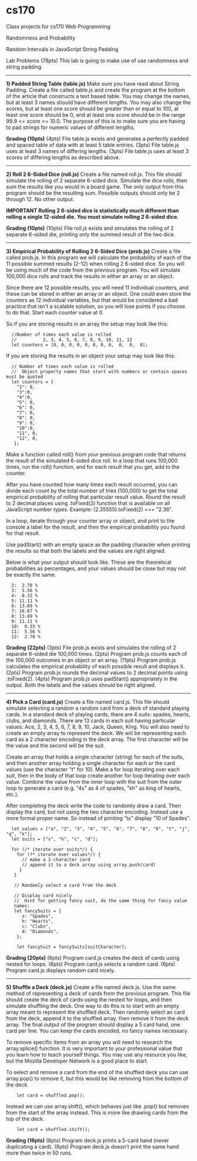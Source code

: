 # cs170
Class projects for cs170 Web Programming

Randomness and Probability

Random Intervals in JavaScript
String Padding

Lab Problems (78pts)
This lab is going to make use of use randomness and string padding.
______________________________________________________________________________________________________________________

**1) Padded String Table (table.js)**
Make sure you have read about String Padding. Create a file called table.js and create the program at the bottom of the article that constructs a text based table. You may change the names, but at least 3 names should have different lengths. You may also change the scores, but at least one score should be greater than or equal to 100, at least one score should be 0, and at least one score should be in the range 99.9 <= score <= 10.0. The purpose of this is to make sure you are having to pad strings for numeric values of different lengths.

**Grading (10pts)**
(4pts) File table.js exists and generates a perfectly padded and spaced table of data with at least 5 table entries.
(3pts) File table.js uses at least 3 names of differing lengths.
(3pts) File table.js uses at least 3 scores of differing lengths as described above.
______________________________________________________________________________________________________________________

**2) Roll 2 6-Sided Dice (roll.js)**
Create a file named roll.js. This file should simulate the rolling of 2 separate 6-sided dice. Simulate the dice rolls, then sum the results like you would in a board game. The only output from this program should be the resulting sum. Possible outputs should only be 2 through 12. No other output.

**IMPORTANT Rolling 2 6-sided dice is statistically much different than rolling a single 12-sided die. You must simulate rolling 2 6-sided dice.**

**Grading (10pts)**
(10pts) File roll.js exists and simulates the rolling of 2 separate 6-sided die, printing only the summed result of the two dice.
______________________________________________________________________________________________________________________

**3) Empirical Probability of Rolling 2 6-Sided Dice (prob.js)**
Create a file called prob.js. In this program we will calculate the probability of each of the 11 possible summed results (2-12) when rolling 2 6-sided dice. So you will be using much of the code from the previous program. You will simulate 100,000 dice rolls and track the results in either an array or an object.

Since there are 12 possible results, you will need 11 individual counters, and these can be stored in either an array or an object. One could even store the counters as 12 individual variables, but that would be considered a bad practice that isn't a scalable solution, so you will lose points if you choose to do that. Start each counter value at 0.

So if you are storing results in an array the setup may look like this:
```
  //Number of times each value is rolled
  //          2, 3, 4, 5, 6, 7, 8, 9, 10, 11, 12
  let counters = [0, 0, 0, 0, 0, 0, 0, 0,  0,  0,  0];
```
If you are storing the results in an object your setup may look like this:
```
  // Number of times each value is rolled
  //  Object property names that start with numbers or contain spaces must be quoted
  let counters = {
    "2": 0,
    "3":0,
    "4":0,
    "5": 0,
    "6": 0,
    "7": 0,
    "8": 0,
    "9": 0,
    "10":0,
    "11", 0,
    "12", 0,
   };
```
Make a function called roll() from your previous program code that returns the result of the simulated 6-sided dice roll. In a loop that runs 100,000 times, run the roll() function, and for each result that you get, add to the counter.

After you have counted how many times each result occurred, you can divide each count by the total number of tries (100,000) to get the total empirical probability of rolling that particular result value. Round the result to 2 decimal places using .toFixed(2) function that is available on all JavaScript number types. Example: (2.35555).toFixed(2) === "2.36".

In a loop, iterate through your counter array or object, and print to the console a label for the result, and then the empirical probability you found for that result.

Use padStart() with an empty space as the padding character when printing the results so that both the labels and the values are right aligned.

Below is what your output should look like. These are the theoretical probabilities as percentages, and your values should be close but may not be exactly the same.
```
  2:  2.78 %
  3:  5.56 %
  4:  8.33 %
  5: 11.11 %
  6: 13.89 %
  7: 16.67 %
  8: 13.89 %
  9: 11.11 %
  10:  8.33 %
  11:  5.56 %
  12:  2.78 %
```
**Grading (22pts)**
(3pts) File prob.js exists and simulates the rolling of 2 separate 6-sided die 100,000 times.
(2pts) Program prob.js counts each of the 100,000 outcomes in an object or an array.
(11pts) Program prob.js calculates the empirical probability of each possible result and displays it.
(2pts) Program prob.js rounds the decimal values to 2 decimal points using .toFixed(2).
(4pts) Program prob.js uses padStart() appropriately in the output. Both the labels and the values should be right aligned.
______________________________________________________________________________________________________________________

**4) Pick a Card (card.js)**
Create a file named card.js. This file should simulate selecting a random a random card from a deck of standard playing cards. In a standard deck of playing cards, there are 4 suits: spades, hearts, clubs, and diamonds. There are 13 cards in each suit having particular values: Ace, 2, 3, 4, 5, 6, 7, 8, 9, 10, Jack, Queen, King. You will also need to create an empty array to represent the deck. We will be representing each card as a 2 character encoding in the deck array. The first character will be the value and the second will be the suit.

Create an array that holds a single character (string) for each of the suits, and then another array holding a single character for each or the card values (use the character "t" for 10). Make a for loop iterating over each suit, then in the body of that loop create another for loop iterating over each value. Combine the value from the inner loop with the suit from the outer loop to generate a card (e.g. "4s" as 4 of spades, "kh" as king of hearts, etc.).

After completing the deck write the code to randomly draw a card. Then display the card, but not using the two character encoding. Instead use a more formal proper name. So instead of printing "ts" display "10 of Spades".
```
  let values = ["a", "2", "3", "4", "5", "6", "7", "8", "9", "t", "j", "q", "k"];
  let suits = ["s", "h", "c", "d"];
  
  for (/* iterate over suits*/) {
    for (?* iterate over values*/) {
      // make a 2-character card
      // append it to a deck array using array.push(card)
     }
   }
   
   // Randomly select a card from the deck
   
   // Display card nicely
   //  Hint for getting fancy suit, do the same thing for fancy value
   names:
   let fancySuits = {
      s: "Spades",
      h: "Hearts",
      c: "Clubs",
      d: "Diamonds",
    };
    
    let fancySuit = fancySuits[suitCharacter];
```
**Grading (20pts)**
(6pts) Program card.js creates the deck of cards using nested for loops.
(8pts) Program card.js selects a random card.
(6pts) Program card.js displays random card nicely.
______________________________________________________________________________________________________________________

**5) Shuffle a Deck (deck.js)**
Create a file named deck.js. Use the same method of representing a deck of cards from the previous program. This file should create the deck of cards using the nested for loops, and then simulate shuffling the deck. One way to do this is to start with an empty array meant to represent the shuffled deck. Then randomly select an card from the deck, append it to the shuffled array, then remove it from the deck array. The final output of the program should display a 5 card hand, one card per line. You can keep the cards encoded, no fancy names necessary.

To remove specific items from an array you will need to research the array.splice() function. It is very important to your professional value that you learn how to teach yourself things. You may use any resource you like, but the Mozilla Developer Network is a good place to start.

To select and remove a card from the end of the shuffled deck you can use array.pop() to remove it, but this would be like removing from the bottom of the deck.
```
    let card = shuffled.pop();
```
Instead we can use array.shift(), which behaves just like .pop() but removes from the start of the array instead. This is more like drawing cards from the top of the deck.
```
    let card = shuffled.shift();
```
**Grading (16pts)**
(8pts) Program deck.js prints a 5-card hand (never duplicating a card).
(8pts) Program deck.js doesn't print the same hand more than twice in 50 runs.
